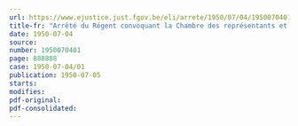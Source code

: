 ```yaml
---
url: https://www.ejustice.just.fgov.be/eli/arrete/1950/07/04/1950070401/justel
title-fr: "Arrêté du Régent convoquant la Chambre des représentants et le Sénat, Chambres réunies"
date: 1950-07-04
source:
number: 1950070401
page: 888888
case: 1950-07-04/01
publication: 1950-07-05
starts:
modifies:
pdf-original:
pdf-consolidated:
---
```



